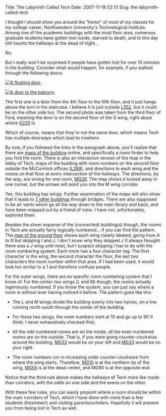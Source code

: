 Title: The Labyrinth Called Tech
Date: 2007-11-18 02:13
Slug: the-labyrinth-called-tech

I thought I should show you around the "home" of most of my classes for my college career, Northwestern University's Technological Institute.  Among one of the academic buildings with the most floor area, numerous graduate students have gotten lost inside, starved to death, and to this day still haunts the hallways at the dead of night...

No.

But I really won't be surprised if people have gotten lost for over 15 minutes in the building. Consider what would happen, for example, if you walked through the following doors:

[![A floating door.](http://4.bp.blogspot.com/_9nsdouM4WPg/Rz-YpghsDFI/AAAAAAAAAq0/VPDOuH68SG0/s200/pb150002.jpg)](http://4.bp.blogspot.com/_9nsdouM4WPg/Rz-YpghsDFI/AAAAAAAAAq0/VPDOuH68SG0/s1600/pb150002.jpg)  

[![A door to the balcony.](http://2.bp.blogspot.com/_9nsdouM4WPg/Rz-YiAhsDEI/AAAAAAAAAqs/uaizpFTsI5w/s200/pb150001.jpg)](http://2.bp.blogspot.com/_9nsdouM4WPg/Rz-YiAhsDEI/AAAAAAAAAqs/uaizpFTsI5w/s1600/pb150001.jpg)  

The first one is a door from the 4th floor to the fifth floor, and it just hangs above the turn in the staircase. I believe it is just outside [L552](http://www.mccormick.northwestern.edu/maps/roomfinder.php?room=L552), but it could be on the other side too. The second photo was taken from the third floor of Ford, meaning the door is on the second floor of the G wing, right about where [G225](http://www.mccormick.northwestern.edu/maps/roomfinder.php?room=G225) is.

Which of course, means that they're not the same door, which means Tech has multiple doorways which lead to nowhere.

By now, if you followed the links in the paragraph above, you'll realize that there are [maps of the building](http://www.mccormick.northwestern.edu/maps/) online, and specifically a room finder to help you find the room. There is also an interactive version of the map in the lobby of Tech, maps of the building with room numbers on the second floor outside the McCormick offices ([L269](http://www.mccormick.northwestern.edu/maps/roomfinder.php?room=L269)), and directions to each wing and the rooms on that floor at every intersection of the hallways. The directions, by the way, are wrong for one room, [MG28](http://www.mccormick.northwestern.edu/maps/roomfinder.php?room=MG28).  The map shows it tucked away in one corner, but the arrows will point you into the M wing corridor.

Yes, this building has wings. Further examination of the maps will also show that it leads to [7 other buildings](http://www.mccormick.northwestern.edu/maps/building/5) through bridges. There are also supposed to be air vents which go all the way down to the main library and back, and have been mapped out by a friend of mine. I have not, unfortunately, explored them.

Besides the sheer expanse of the (connected) building(s) though, the rooms in Tech are actually fairly logically numbered... if you can find the pattern. The [map of the ground floor](http://www.mccormick.northwestern.edu/maps/building/0) shows each wing clearly labeled, going from *A* to *N* but skipping *I* and *J*. I don't know why they skipped *J* (I always thought there was a *J* wing until now), but I suspect skipping *I* has to do with the room numbering system. Each room has a four character tag. The first character is the wing, the second character the floor, the last two characters the room number within that area. If *I* had been used, it would look too similar to a 1 and therefore confuse people.

For the outer wings, there are no specific room numbering system that I know of. For the center two wings (*L* and *M*) though, the rooms actually ingeniously numbered. If you know the system, you can just say where a room is without ever having noticed it before. The pattern goes like this:

* The *L* and *M* wings divide the building evenly into two halves, on a line running north-south through the center of the building.

* For these two wings, the room numbers start at 10 and go up to 90 (I *think*; I never exhaustively checked this).

* All the odd numbered rooms are on the inside, all the even numbered rooms are on the outside. That is, if you were going counter-clockwise around the building, [MG32](http://www.mccormick.northwestern.edu/maps/roomfinder.php?room=MG32) would be on your left and [MG33](http://www.mccormick.northwestern.edu/maps/roomfinder.php?room=MG33) would be on your right.

* The room numbers run in increasing order counter-clockwise from where the wing starts. Therefore, [MG10](http://www.mccormick.northwestern.edu/maps/roomfinder.php?room=MG10) is at the northern tip of the wing, [MG55](http://www.mccormick.northwestern.edu/maps/roomfinder.php?room=MG55) is at the dead center, and MG90 is at the opposite end.

Notice that the third rule above makes the hallways of Tech more like *roads* than corridors, with the odds on one side and the evens on the other.

With these few rules, you can easily pinpoint where a room should be within the main corridors of Tech, which I have done with more than a few students (freshmen!) and visiting parents/scholars. Hopefully it will prevent you from being lost in Tech as well.

